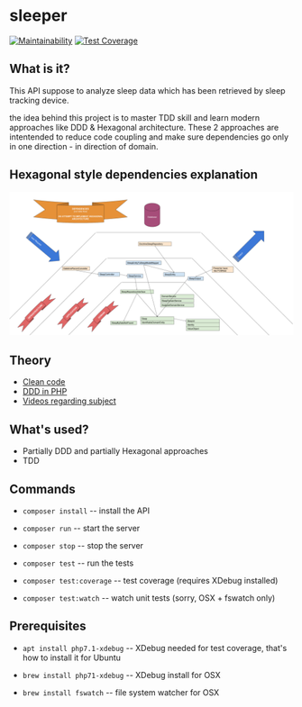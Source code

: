 sleeper
=======

[![Maintainability](https://api.codeclimate.com/v1/badges/56879f98704275a90180/maintainability)](https://codeclimate.com/github/ibudasov/sleeper/maintainability)
[![Test Coverage](https://api.codeclimate.com/v1/badges/56879f98704275a90180/test_coverage)](https://codeclimate.com/github/ibudasov/sleeper/test_coverage)

What is it?
-
This API suppose to analyze sleep data which has been retrieved by sleep tracking device.

the idea behind this project is to master TDD skill and learn modern approaches like DDD & Hexagonal architecture.
These 2 approaches are intentended to reduce code coupling and make sure dependencies go only in one direction - in direction of domain.

Hexagonal style dependencies explanation
-

![Dependencies](src/SleeperBundle/Resources/dependencies.png)


Theory
-

- [Clean code](https://www.amazon.com/Clean-Code-Handbook-Software-Craftsmanship/dp/0132350882)
- [DDD in PHP](https://leanpub.com/ddd-in-php) 
- [Videos regarding subject](http://www.youtube.com/playlist?list=PLviuozY4UHkkLGVVUbUDSyvcnaVox2cXo)


What's used?
-

- Partially DDD and partially Hexagonal approaches
- TDD
 

Commands
-

- `composer install` -- install the API

- `composer run` -- start the server

- `composer stop` -- stop the server

- `composer test` -- run the tests

- `composer test:coverage` -- test coverage (requires XDebug installed)

- `composer test:watch` -- watch unit tests (sorry, OSX + fswatch only)


Prerequisites
-

- `apt install php7.1-xdebug` -- XDebug needed for test coverage, that's how to install it for Ubuntu

- `brew install php71-xdebug` -- XDebug install for OSX

- `brew install fswatch` -- file system watcher for OSX
